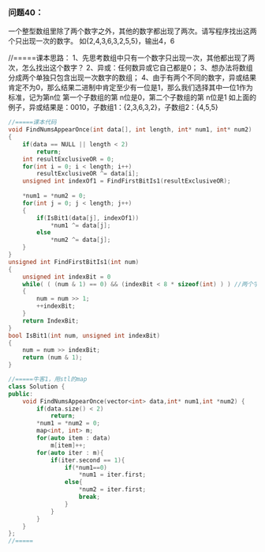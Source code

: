 ### 问题40：
一个整型数组里除了两个数字之外，其他的数字都出现了两次。请写程序找出这两个只出现一次的数字。
如{2,4,3,6,3,2,5,5}，输出4，6

//=====课本思路：
1、先思考数组中只有一个数字只出现一次，其他都出现了两次，怎么找出这个数字？
2、异或：任何数异或它自己都是0；
3、想办法将数组分成两个单独只包含出现一次数字的数组；
4、由于有两个不同的数字，异或结果肯定不为0，那么结果二进制中肯定至少有一位是1，那么我们选择其中一位1作为标准，记为第n位
    第一个子数组的第 n位是0，第二个子数组的第 n位是1
    如上面的例子，异或结果是：0010，子数组1：{2,3,6,3,2}，子数组2：{4,5,5}

```c++
//=====课本代码
void FindNumsAppearOnce(int data[], int length, int* num1, int* num2)
{
    if(data == NULL || length < 2)
        return;
    int resultExclusiveOR = 0;
    for(int i = 0; i < length; i++)
        resultExclusiveOR ^= data[i];
    unsigned int indexOf1 = FindFirstBitIs1(resultExclusiveOR);
    
    *num1 = *num2 = 0;
    for(int j = 0; j < length; j++)
    {
        if(IsBit1(data[j], indexOf1))
            *num1 ^= data[j];
        else
            *num2 ^= data[j];
    }
}
unsigned int FindFirstBitIs1(int num)
{
    unsigned int indexBit = 0
    while( ( (num & 1) == 0) && (indexBit < 8 * sizeof(int) ) ) //两个字节，每个字节8位
    {
        num = num >> 1;
        ++indexBit;
    }
    return IndexBit;
}
bool IsBit1(int num, unsigned int indexBit)
{
    num = num >> indexBit;
    return (num & 1);
}

//=====牛客1，用stl的map
class Solution {
public:
    void FindNumsAppearOnce(vector<int> data,int* num1,int *num2) {
        if(data.size() < 2)
            return;
        *num1 = *num2 = 0;
        map<int, int> m;
        for(auto item : data)
            m[item]++;
        for(auto iter : m){
            if(iter.second == 1){
                if(*num1==0)
                    *num1 = iter.first;
                else{
                    *num2 = iter.first;
                    break;
                }
            }
        }
    }
};
//=====

```



















